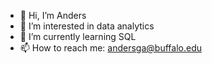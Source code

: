 - 👋 Hi, I’m Anders
- 👀 I’m interested in data analytics
- 🌱 I’m currently learning SQL
- 📫 How to reach me: andersga@buffalo.edu

<!---
anders236/anders236 is a ✨ special ✨ repository because its `README.md` (this file) appears on your GitHub profile.
You can click the Preview link to take a look at your changes.
--->
